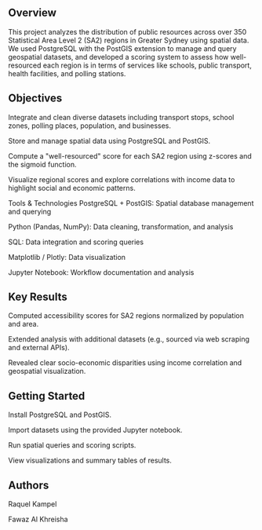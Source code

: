 ## Overview
This project analyzes the distribution of public resources across over 350 Statistical Area Level 2 (SA2) regions in Greater Sydney using spatial data. We used PostgreSQL with the PostGIS extension to manage and query geospatial datasets, and developed a scoring system to assess how well-resourced each region is in terms of services like schools, public transport, health facilities, and polling stations.

## Objectives
Integrate and clean diverse datasets including transport stops, school zones, polling places, population, and businesses.

Store and manage spatial data using PostgreSQL and PostGIS.

Compute a "well-resourced" score for each SA2 region using z-scores and the sigmoid function.

Visualize regional scores and explore correlations with income data to highlight social and economic patterns.

Tools & Technologies
PostgreSQL + PostGIS: Spatial database management and querying

Python (Pandas, NumPy): Data cleaning, transformation, and analysis

SQL: Data integration and scoring queries

Matplotlib / Plotly: Data visualization

Jupyter Notebook: Workflow documentation and analysis

## Key Results
Computed accessibility scores for SA2 regions normalized by population and area.

Extended analysis with additional datasets (e.g., sourced via web scraping and external APIs).

Revealed clear socio-economic disparities using income correlation and geospatial visualization.

## Getting Started
Install PostgreSQL and PostGIS.

Import datasets using the provided Jupyter notebook.

Run spatial queries and scoring scripts.

View visualizations and summary tables of results.

## Authors
Raquel Kampel

Fawaz Al Khreisha
